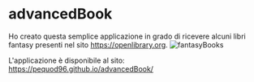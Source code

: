 # advancedBook
Ho creato questa semplice applicazione in grado di ricevere alcuni libri fantasy presenti nel sito https://openlibrary.org.
![fantasyBooks](https://user-images.githubusercontent.com/105719435/203599632-9854b47f-f2c6-4e52-a585-3face18ffe2d.JPG)

L'applicazione è disponibile al sito: https://pequod96.github.io/advancedBook/
